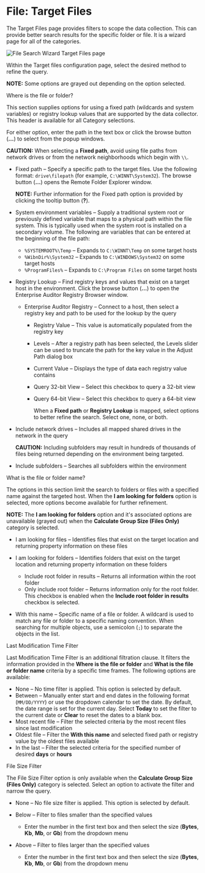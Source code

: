 # File: Target Files

The Target Files page provides filters to scope the data collection. This can provide better search
results for the specific folder or file. It is a wizard page for all of the categories.

![File Search Wizard Target Files page](/img/product_docs/accessanalyzer/11.6/admin/datacollector/inifile/targetfiles.webp)

Within the Target files configuration page, select the desired method to refine the query.

**NOTE:** Some options are grayed out depending on the option selected.

Where is the file or folder?

This section supplies options for using a fixed path (wildcards and system variables) or registry
lookup values that are supported by the data collector. This header is available for all Category
selections.

For either option, enter the path in the text box or click the browse button (**…**) to select from
the popup windows.

**CAUTION:** When selecting a **Fixed path**, avoid using file paths from network drives or from the
network neighborhoods which begin with `\\`.

- Fixed path – Specify a specific path to the target files. Use the following format:
  `drive\filepath` (for example, `C:\WINNT\System32`). The browse button (**…**) opens the Remote
  Folder Explorer window.

    **NOTE:** Further information for the Fixed path option is provided by clicking the tooltip
    button (**?**).

- System environment variables – Supply a traditional system root or previously defined variable
  that maps to a physical path within the file system. This is typically used when the system root
  is installed on a secondary volume. The following are variables that can be entered at the
  beginning of the file path:

    - `%SYSTEMROOT%\Temp` – Expands to `C:\WINNT\Temp` on some target hosts
    - `%WibnDir%\System32` – Expands to `C:\WINDOWS\System32` on some target hosts
    - `%ProgramFiles%` – Expands to `C:\Program Files` on some target hosts

- Registry Lookup – Find registry keys and values that exist on a target host in the environment.
  Click the browse button (**…**) to open the Enterprise Auditor Registry Browser window.

    - Enterprise Auditor Registry – Connect to a host, then select a registry key and path to be
      used for the lookup by the query

        - Registry Value – This value is automatically populated from the registry key
        - Levels – After a registry path has been selected, the Levels slider can be used to
          truncate the path for the key value in the Adjust Path dialog box
        - Current Value – Displays the type of data each registry value contains
        - Query 32-bit View – Select this checkbox to query a 32-bit view
        - Query 64-bit View – Select this checkbox to query a 64-bit view

            When a **Fixed path** or **Registry Lookup** is mapped, select options to better refine
            the search. Select one, none, or both.

- Include network drives – Includes all mapped shared drives in the network in the query

    **CAUTION:** Including subfolders may result in hundreds of thousands of files being returned
    depending on the environment being targeted.

- Include subfolders – Searches all subfolders within the environment

What is the file or folder name?

The options in this section limit the search to folders or files with a specified name against the
targeted host. When the **I am looking for folders** option is selected, more options become
available for further refinement.

**NOTE:** The **I am looking for folders** option and it's associated options are unavailable
(grayed out) when the **Calculate Group Size (Files Only)** category is selected.

- I am looking for files – Identifies files that exist on the target location and returning property
  information on these files
- I am looking for folders – Identifies folders that exist on the target location and returning
  property information on these folders

    - Include root folder in results – Returns all information within the root folder
    - Only include root folder – Returns information only for the root folder. This checkbox is
      enabled when the **Include root folder in results** checkbox is selected.

- With this name – Specific name of a file or folder. A wildcard is used to match any file or folder
  to a specific naming convention. When searching for multiple objects, use a semicolon (`;`) to
  separate the objects in the list.

Last Modification Time Filter

Last Modification Time Filter is an additional filtration clause. It filters the information
provided in the **Where is the file or folder** and **What is the file or folder name** criteria by
a specific time frames. The following options are available:

- None – No time filter is applied. This option is selected by default.
- Between – Manually enter start and end dates in the following format (`MM/DD/YYYY`) or use the
  dropdown calendar to set the date. By default, the date range is set for the current day. Select
  **Today** to set the filter to the current date or **Clear** to reset the dates to a blank box.
- Most recent file – Filter the selected criteria by the most recent files since last modification
- Oldest file – Filter the **With this name** and selected fixed path or registry value by the
  oldest files available
- In the last – Filter the selected criteria for the specified number of desired **days** or
  **hours**

File Size Filter

The File Size Filter option is only available when the **Calculate Group Size (Files Only)**
category is selected. Select an option to activate the filter and narrow the query.

- None – No file size filter is applied. This option is selected by default.
- Below – Filter to files smaller than the specified values

    - Enter the number in the first text box and then select the size (**Bytes**, **Kb**, **Mb**, or
      **Gb**) from the dropdown menu

- Above – Filter to files larger than the specified values

    - Enter the number in the first text box and then select the size (**Bytes**, **Kb**, **Mb**, or
      **Gb**) from the dropdown menu
